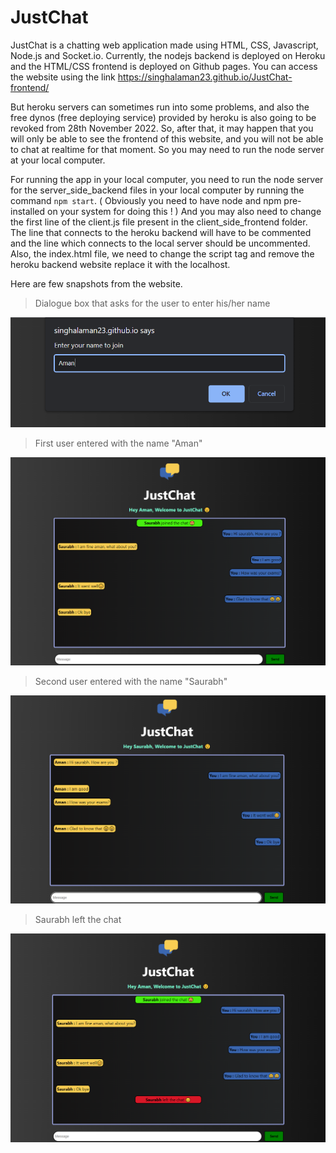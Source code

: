 # JustChat
JustChat is a chatting web application made using HTML, CSS, Javascript, Node.js and Socket.io.
Currently, the nodejs backend is deployed on Heroku and the HTML/CSS frontend is deployed on Github pages. You can access the website using the link https://singhalaman23.github.io/JustChat-frontend/

But heroku servers can sometimes run into some problems, and also the free dynos (free deploying service) provided by heroku is also going to be revoked from 28th November 2022.
So, after that, it may happen that you will only be able to see the frontend of this website, and you will not be able to chat at realtime for that moment. So you may need to run the node server at your local computer.

For running the app in your local computer, you need to run the node server for the server_side_backend files in your local computer by running the command `npm start`.
( Obviously you need to have node and npm pre-installed on your system for doing this ! )
And you may also need to change the first line of the client.js file present in the client_side_frontend folder. The line that connects to the heroku backend will have to be commented and the line which connects to the local server should be uncommented. Also, the index.html file, we need to change the script tag and remove the heroku backend website replace it with the localhost.

Here are few snapshots from the website.
>Dialogue box that asks for the user to enter his/her name 

![Image 1](https://github.com/singhalaman23/JustChat/blob/main/justchatIMG1.png?raw=true)

>First user entered with the name "Aman"

![Image 1](https://github.com/singhalaman23/JustChat/blob/main/justchatIMG2.png?raw=true)

>Second user entered with the name "Saurabh"

![Image 1](https://github.com/singhalaman23/JustChat/blob/main/justchatIMG3.png?raw=true)

>Saurabh left the chat

![Image 1](https://github.com/singhalaman23/JustChat/blob/main/justchatIMG4.png?raw=true)
